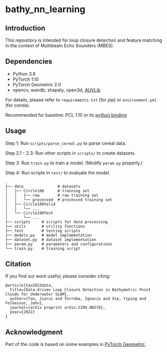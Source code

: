 # bathy_nn_learning

## Introduction

This repository is intended for loop closure detection and feature matching in the context of Multibeam Echo Sounders (MBES).

## Dependencies 

* Python 3.8
* PyTorch 1.10
* PyTorch Geometric 2.0
* opencv, wandb, shapely, open3d, [AUVLib](https://github.com/nilsbore/auvlib)

For details, please refer to `requirements.txt` (for pip) or `environment.yml` (for conda).

Recommended for baseline: PCL 1.10 or its [python binding](https://github.com/lijx10/PCLKeypoints)

## Usage

Step 1: Run `scripts/parse_cereal.py` to parse cereal data.

Step 2.1 - 2.3: Run other scripts in `scripts/` to create datasets.

Step 3: Run `train.py` to train a model. (Modify `param.py` properly.)

Step 4: Run scripts in `test/` to evaluate the model.

    .
    ├── data               # datasets
    │   ├── Circle100      # training set
    │   │   ├── raw        # raw training set
    │   │   └── processed  # processed training set
    │   ├── Circle100Valid
    │   │   └── ...
    │   └── Circle100Test
    │       └── ...
    ├── scripts     # scripts for data processing
    ├── utils       # utility functions 
    ├── test        # testing scripts
    ├── models.py   # model implementation
    ├── dataset.py  # dataset implementation
    ├── param.py    # parameters and configurations
    └── train.py    # training script

## Citation

If you find our work useful, please consider citing:

    @article{tan2022data,
      title={Data-driven Loop Closure Detection in Bathymetric Point Clouds for Underwater SLAM},
      author={Tan, Jiarui and Torroba, Ignacio and Xie, Yiping and Folkesson, John},
      journal={arXiv preprint arXiv:2209.08578},
      year={2022}
    }
        
## Acknowledgment

Part of the code is based on some examples in [PyTorch Geometric](
https://github.com/pyg-team/pytorch_geometric/blob/master/examples/pointnet2_segmentation.py).
